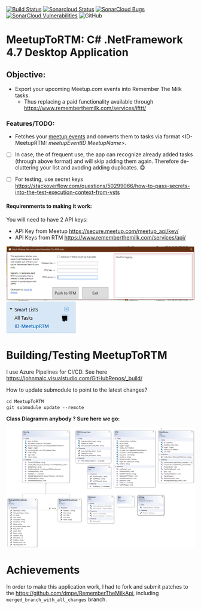 [![Build Status](https://johnmalc.visualstudio.com/MeetupToRTM/_apis/build/status/dmpe.MeetupToRTM%20(1)?branchName=master)](https://johnmalc.visualstudio.com/MeetupToRTM/_build/latest?definitionId=5&branchName=master)
[![Sonarcloud Status](https://sonarcloud.io/api/project_badges/measure?project=dmpe_MeetupToRTM&metric=alert_status)](https://sonarcloud.io/dashboard?id=dmpe_MeetupToRTM) 
[![SonarCloud Bugs](https://sonarcloud.io/api/project_badges/measure?project=dmpe_MeetupToRTM&metric=bugs)](https://sonarcloud.io/component_measures/metric/reliability_rating/list?id=dmpe_MeetupToRTM)
[![SonarCloud Vulnerabilities](https://sonarcloud.io/api/project_badges/measure?project=dmpe_MeetupToRTM&metric=vulnerabilities)](https://sonarcloud.io/component_measures/metric/security_rating/list?id=dmpe_MeetupToRTM)
![GitHub](https://img.shields.io/github/license/dmpe/MeetupToRTM.svg?style=for-the-badge)
 
# MeetupToRTM: C# .NetFramework 4.7 Desktop Application

## Objective:
 - Export your upcoming Meetup.com events into Remember The Milk tasks.
   - Thus replacing a paid functionality available through <https://www.rememberthemilk.com/services/ifttt/>

### Features/TODO:
 - Fetches your [meetup events](https://www.meetup.com/meetup_api/docs/self/events/) and converts them to tasks via format <ID-MeetupRTM: _meetupEventID_ _MeetupName_>. 
 
 - [ ] In case, the of frequent use, the app can recognize already added tasks (through above format) and will skip adding them again. Therefore de-cluttering your list and avoding adding duplicates. :yum:

 - [ ] For testing, use secret keys <https://stackoverflow.com/questions/50299066/how-to-pass-secrets-into-the-test-execution-context-from-vsts>

#### Requirenments to making it work:

You will need to have 2 API keys:

 - API Key from Meetup <https://secure.meetup.com/meetup_api/key/>
 - API Keys from RTM <https://www.rememberthemilk.com/services/api/>

![image](images/rtm_meetup.PNG)
![image2](images/rtm_smartlist.PNG)

# Building/Testing MeetupToRTM

I use Azure Pipelines for CI/CD. See here <https://johnmalc.visualstudio.com/GitHubRepos/_build/>

How to update submodule to point to the latest changes?

```
cd MeetupToRTM
git submodule update --remote 
```

**Class Diagramm anybody ? Sure here we go:**

![image3](images/ClassDiagram_MeetupToRTM.png)


# Achievements

In order to make this application work, I had to fork and submit patches to the <https://github.com/dmpe/RememberTheMilkApi>, including `merged_branch_with_all_changes` branch.
